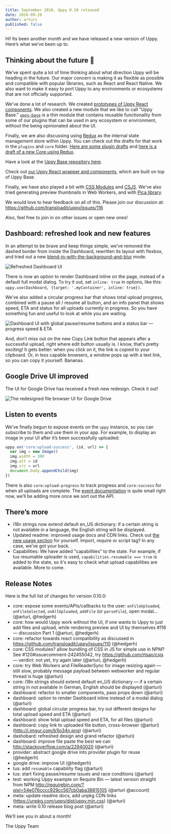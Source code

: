 ```yaml
---
title: September 2016, Uppy 0.10 released
date: 2016-09-28
author: arturi
published: false
---
```


Hi! Its been another month and we have released a new version of Uppy. Here’s what we’ve been up to.

<!-- more -->

## Thinking about the future 🔮

We’ve spent quite a lot of time thinking about what direction Uppy will be heading in the future.  Our major concern is making it as flexible as possible and compatible with popular libraries, such as React and React Native.  We also want to make it easy to port Uppy to any environments or ecosystems that are not officially supported.

We've done a lot of research. We created [prototypes of Uppy React components](https://github.com/hedgerh/uppy-react).  We also created a new module that we like to call "Uppy Base." [`uppy-base`](https://github.com/hedgerh/uppy-base) is a thin module that contains reusable functionality from some of our plugins that can be used in any ecosystem or environment, without the being opinionated about the UI.

Finally, we are also discussing using [Redux](https://github.com/reactjs/redux) as the internal state management store within Uppy.  You can check out the drafts for that work in the `plugins` and `core` folder.  [Here are some plugin drafts](https://github.com/transloadit/uppy/tree/master/src/plugins/ReduxPluginDrafts) and [here is a draft of a new Core using Redux](https://github.com/transloadit/uppy/blob/master/src/core/ReduxCoreDraft.js).

Have a look at the [Uppy Base repository here](https://github.com/hedgerh/uppy-base).

Check out [our Uppy React wrapper and components](https://github.com/hedgerh/uppy-react), which are built on top of Uppy Base.

Finally, we have also played a bit with [CSS Modules](https://github.com/css-modules) and [CSJS](https://github.com/rtsao/csjs).  We've also tried generating preview thumbnails in Web Workers, and with [Pica library](https://github.com/nodeca/pica).

We would love to hear feedback on all of this.  Please join our discussion at: https://github.com/transloadit/uppy/issues/116

Also, feel free to join in on other issues or open new ones!

## Dashboard: refreshed look and new features

In an attempt to be brave and keep things simple, we’ve removed the dashed border from inside the Dashboard, rewritten its layout with flexbox, and tried out a new [blend-in-with-the-background-and-blur](https://cloud.githubusercontent.com/assets/1199054/18763191/35d31ddc-80da-11e6-9a2c-c46388857135.png) mode.

<img alt="Refreshed Dashboard UI" src="/images/blog/dashboard-sep-27-2016.jpg">

There is now an option to render Dashboard inline on the page, instead of a default full modal dialog. To try it out, set `inline: true` in options, like this: `uppy.use(Dashboard, {target: '.myContainer', inline: true})`.

We’ve also added a circular progress bar that shows total upload progress, combined with a pause all / resume all button, and an info panel that shows speed, ETA and status for all uploads currently in progress. So you have something fun and useful to look at while you are waiting.

<img alt="Dashboard UI with global pause/resume buttons and a status bar — progress speed & ETA" src="/images/blog/dashboard-pause-resume-sep-27-2016.jpg">

And, don’t miss out on the new Copy Link button that appears after a successful upload, right where edit button usually is. I know, that’s pretty exciting! It gets better: when you click on it, the link is copied to your clipboard. Or, in less capable browsers, a window pops up with a text link, so you can copy it yourself. Bananas.

## Google Drive UI improved

The UI for Google Drive has received a fresh new redesign.  Check it out!

<img alt="The redesigned file browser UI for Google Drive" src="/images/blog/google-drive-ui-sep-27-2016.jpg">

## Listen to events

We’ve finally begun to expose events on the `uppy` instance, so you can subscribe to them and use them in your app. For example, to display an image in your UI after it’s been successfully uploaded:

``` javascript
uppy.on('core:upload-success', (id, url) => {
  var img = new Image()
  img.width = 300
  img.alt = id
  img.src = url
  document.body.appendChild(img)
})
```

There is also `core:upload-progress` to track progress and `core:success` for when all uploads are complete. The [event documentation](https://github.com/transloadit/uppy#api) is quite small right now, we’ll be adding more once we sort out the API.

## There’s more

* i18n strings now extend default en_US dictionary: if a certain string is not available in a language, the English string will be displayed.
* Updated readme: improved usage docs and CDN links. Check out [the new usage section](https://github.com/transloadit/uppy#usage) for yourself. Import, require or script tag? In any case, we’ve got your back.
* Capabilities: We have added "capabilities" to the state.  For example, if tus resumable uploader is used, `capabilities.resumable === true` is added to the state, so it's easy to check what upload capabilities are available. More to come.

## Release Notes

Here is the full list of changes for version 0.10.0:

- core: expose some events/APIs/callbacks to the user: `onFileUploaded`, `onFileSelected`, `onAllUploaded`, `addFile` (or `parseFile`), open modal... (@arturi, @hedgerh)
- core: how would Uppy work without the UI, if one wants to Uppy to just add files and upload, while rendering preview and UI by themselves #116 — discussion Part 1 (@arturi, @hedgerh)
- core: refactor towards react compatibility as discussed in https://github.com/transloadit/uppy/issues/110 (@hedgerh)
- core: CSS modules? allow bundling of CSS in JS for simple use in NPM? See #120#issuecomment-242455042, try https://github.com/rtsao/csjs — verdict: not yet, try again later (@arturi, @hedgerh)
- core: try Web Workers and FileReaderSync for image resizing again — still slow, probably message payload between webworker and regular thread is huge (@arturi)
- core: i18n strings should extend default en_US dictionary — if a certain string in not available in German, English should be displayed (@arturi)
- dashboard: refactor to smaller components, pass props down (@arturi)
- dashboard: option to render Dashboard inline instead of a modal dialog (@arturi)
- dashboard: global circular progress bar, try out different designs for total upload speed and ETA (@arturi)
- dashboard: show total upload speed and ETA, for all files (@arturi)
- dashboard: copy link to uploaded file button, cross-browser (@arturi) (http://i.imgur.com/b1Io34n.png) (@arturi)
- dashobard: refreshed design and grand refactor (@arturi)
- dashboard: improve file paste the best we can http://stackoverflow.com/a/22940020 (@arturi)
- provider: abstract google drive into provider plugin for reuse (@hedgerh)
- google drive: improve UI (@hedgerh)
- tus: add `resumable` capability flag (@arturi)
- tus: start fixing pause/resume issues and race conditions (@arturi)
- test: working Uppy example on Require Bin — latest version straight from NPM http://requirebin.com/?gist=54e076cccc929cc567cb0aba38815105 (@arturi @account)
- meta: update readme docs, add unpkg CDN links (https://unpkg.com/uppy/dist/uppy.min.css) (@arturi)
- meta: write 0.10 release blog post (@arturi)

We’ll see you in about a month!

The Uppy Team
